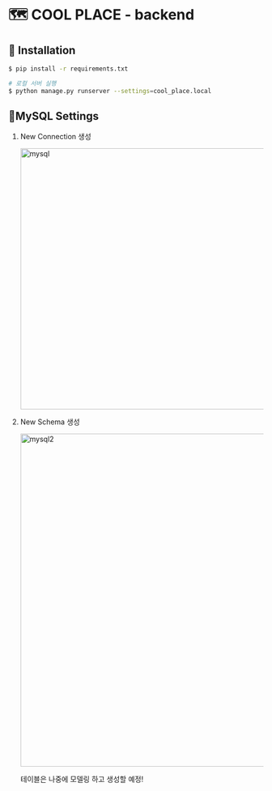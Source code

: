 # :world_map: COOL PLACE - backend

## :checkered_flag: Installation

```bash
$ pip install -r requirements.txt
```

```bash
# 로컬 서버 실행
$ python manage.py runserver --settings=cool_place.local
```



## :closed_lock_with_key:MySQL Settings

1. New Connection 생성

   <img width="516" alt="mysql" src="https://user-images.githubusercontent.com/52685261/88482646-9b449680-cf9d-11ea-981e-41d97900741b.PNG">

2. New Schema 생성

   <img width="658" alt="mysql2" src="https://user-images.githubusercontent.com/52685261/88482643-9a136980-cf9d-11ea-9b5a-c37eadabcaef.PNG">

   테이블은 나중에 모델링 하고 생성할 예정!